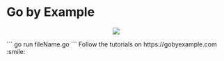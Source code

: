 Go by Example
=========

<p align="center">
    <img src="https://raw.githubusercontent.com/Bunchhieng/master/Go-tutorials/out.gif"/>
</p>
```
go run fileName.go
```
Follow the tutorials on https://gobyexample.com :smile:
